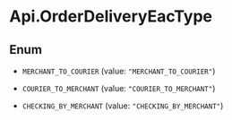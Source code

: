 # Api.OrderDeliveryEacType

## Enum


* `MERCHANT_TO_COURIER` (value: `"MERCHANT_TO_COURIER"`)

* `COURIER_TO_MERCHANT` (value: `"COURIER_TO_MERCHANT"`)

* `CHECKING_BY_MERCHANT` (value: `"CHECKING_BY_MERCHANT"`)


